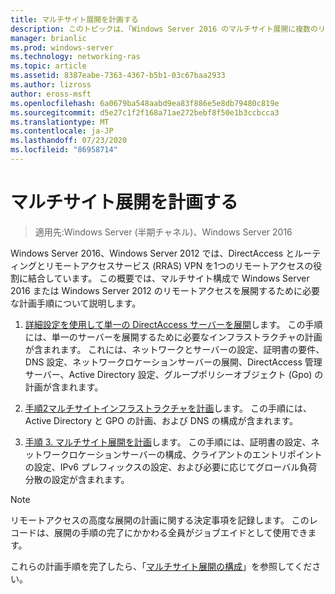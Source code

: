 ```yaml
---
title: マルチサイト展開を計画する
description: このトピックは、「Windows Server 2016 のマルチサイト展開に複数のリモートアクセスサーバーを展開する」の一部です。
manager: brianlic
ms.prod: windows-server
ms.technology: networking-ras
ms.topic: article
ms.assetid: 8387eabe-7363-4367-b5b1-03c67baa2933
ms.author: lizross
author: eross-msft
ms.openlocfilehash: 6a0679ba548aabd9ea83f886e5e8db79480c819e
ms.sourcegitcommit: d5e27c1f2f168a71ae272bebf8f50e1b3ccbcca3
ms.translationtype: MT
ms.contentlocale: ja-JP
ms.lasthandoff: 07/23/2020
ms.locfileid: "86958714"
---
```

# <a name="plan-a-multisite-deployment"></a>マルチサイト展開を計画する

>適用先:Windows Server (半期チャネル)、Windows Server 2016

 Windows Server 2016、Windows Server 2012 では、DirectAccess とルーティングとリモートアクセスサービス (RRAS) VPN を1つのリモートアクセスの役割に結合しています。 この概要では、マルチサイト構成で Windows Server 2016 または Windows Server 2012 のリモートアクセスを展開するために必要な計画手順について説明します。  
  
1.  [詳細設定を使用して単一の DirectAccess サーバーを展開](/previous-versions/windows/it-pro/windows-server-2012-R2-and-2012/hh831436(v=ws.11))します。 この手順には、単一のサーバーを展開するために必要なインフラストラクチャの計画が含まれます。 これには、ネットワークとサーバーの設定、証明書の要件、DNS 設定、ネットワークロケーションサーバーの展開、DirectAccess 管理サーバー、Active Directory 設定、グループポリシーオブジェクト (Gpo) の計画が含まれます。  
  
2.  [手順2マルチサイトインフラストラクチャを計画](Step-2-Plan-the-Multisite-Infrastructure.md)します。 この手順には、Active Directory と GPO の計画、および DNS の構成が含まれます。  
  
3.  [手順 3. マルチサイト展開を計画](Step-3-Plan-the-Multisite-Deployment.md)します。 この手順には、証明書の設定、ネットワークロケーションサーバーの構成、クライアントのエントリポイントの設定、IPv6 プレフィックスの設定、および必要に応じてグローバル負荷分散の設定が含まれます。  
  
> [!NOTE]  
> リモートアクセスの高度な展開の計画に関する決定事項を記録します。 このレコードは、展開の手順の完了にかかわる全員がジョブエイドとして使用できます。  
  
これらの計画手順を完了したら、「[マルチサイト展開の構成](../configure/Configure-a-Multisite-Deployment.md)」を参照してください。  
  
